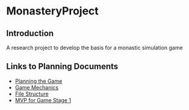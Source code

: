 # MonasteryProject

## Introduction

A research project to develop the basis for a monastic simulation game

## Links to Planning Documents

- [Planning the Game](planning/Planning%20the%20Game.md)
- [Game Mechanics](planning/Game%20Mechanics.md)
- [File Structure](planning/File%20Structure.md)
- [MVP for Game Stage 1](planning/MVP-G1.md)